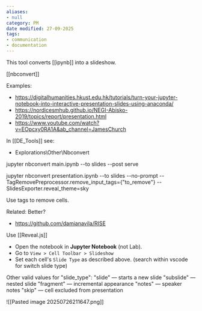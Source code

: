 ```yaml
---
aliases:
- null
category: PM
date modified: 27-09-2025
tags:
- communication
- documentation
---
```

This tool converts [[ipynb]] into a slideshow.

[[nbconvert]]

Examples:
- https://digitalhumanities.hkust.edu.hk/tutorials/turn-your-jupyter-notebook-into-interactive-presentation-slides-using-anaconda/
- https://nordicesmhub.github.io/NEGI-Abisko-2019/topics/report/presentation.html
- https://www.youtube.com/watch?v=EOpcxy0RA1A&ab_channel=JamesChurch

In [[DE_Tools]] see:
- Explorations\Other\Nbconvert

jupyter nbconvert main.ipynb --to slides --post serve

jupyter nbconvert presentation.ipynb --to slides --no-prompt --TagRemovePreprocessor.remove_input_tags={\"to_remove\"} --SlidesExporter.reveal_theme=sky

Use tags to remove cells.

Related: Better?
- https://github.com/damianavila/RISE

Use [[Reveal.js]]
- Open the notebook in **Jupyter Notebook** (not Lab).
- Go to `View > Cell Toolbar > Slideshow`
- Set each cell's `Slide Type` as described above. (search within vscode for switch slide type)

Other valid values for "slide_type":
"slide" — starts a new slide
"subslide" — nested slide
"fragment" — incremental appearance
"notes" — speaker notes
"skip" — cell excluded from presentation


![[Pasted image 20250726211647.png]]